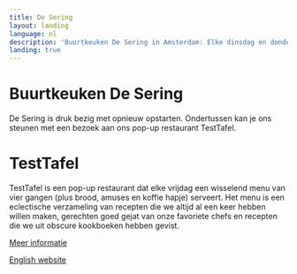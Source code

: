 ```yaml
---
title: De Sering
layout: landing
language: nl
description: 'Buurtkeuken De Sering in Amsterdam: Elke dinsdag en donderdag samen eten, voor €2,50.'
landing: true
---
```


<div class="sering">
  <h1>Buurtkeuken De Sering</h1>

  <p>
    De Sering is druk bezig met opnieuw opstarten. Ondertussen kan je ons steunen met een bezoek aan ons pop-up restaurant TestTafel.
  </p>
</div>

<div class="test-tafel">
  <h1>TestTafel</h1>
  
  <p>
    TestTafel is een pop-up restaurant dat elke vrijdag een wisselend menu van vier gangen (plus brood, amuses en koffie hapje) serveert. Het menu is een eclectische verzameling van recepten die we altijd al een keer hebben willen maken, gerechten goed gejat van onze  favoriete chefs en recepten die we uit obscure kookboeken hebben gevist. 
  </p>

  <a href="/testtafel.html" class="button">Meer informatie</a>

  <a href="/en/testtafel.html" class="button">English website</a>
</div>
